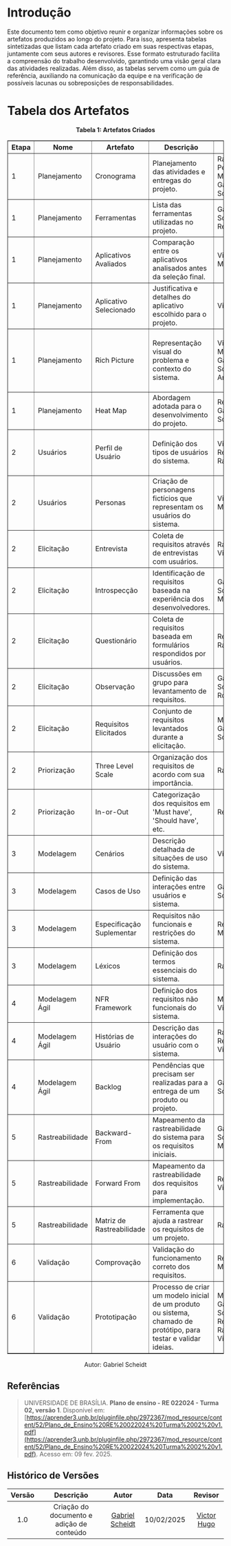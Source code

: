 # Introdução
Este documento tem como objetivo reunir e organizar informações sobre os artefatos produzidos ao longo do projeto. Para isso, apresenta tabelas sintetizadas que listam cada artefato criado em suas respectivas etapas, juntamente com seus autores e revisores. Esse formato estruturado facilita a compreensão do trabalho desenvolvido, garantindo uma visão geral clara das atividades realizadas. Além disso, as tabelas servem como um guia de referência, auxiliando na comunicação da equipe e na verificação de possíveis lacunas ou sobreposições de responsabilidades.

# Tabela dos Artefatos

  <div style="text-align: center;">
    <p><strong>Tabela 1: Artefatos Criados </strong></p>
  </div>


<table border="1">
  <tr>
    <th>Etapa</th>
    <th>Nome</th>
    <th>Artefato</th>
    <th>Descrição</th>
    <th>Autor</th>
    <th>Revisor</th>
  </tr>
  <tr>
    <td>1</td>
    <td>Planejamento</td>
    <td><a>Cronograma</a></td>
    <td>Planejamento das atividades e entregas do projeto.</td>
    <td><a> Rafael Pereira, Milena Rocha, Gabriel Scheidt</a></td>
    <td><a>Victor Hugo</a><a>Renan Araújo </a></td>
  </tr>
  <tr>
    <td>1</td>
    <td>Planejamento</td>
    <td><a>Ferramentas</a></td>
    <td>Lista das ferramentas utilizadas no projeto.</td>
    <td><a>Gabriel Scheidt </a><a>Renan Araújo </a></td>
    <td><a >Victor Hugo</a><a>Milena </a></td>
  </tr>
  <tr>
    <td>1</td>
    <td>Planejamento</td>
    <td><a>Aplicativos Avaliados</a></td>
    <td>Comparação entre os aplicativos analisados antes da seleção final.</td>
    <td><a >Victor Hugo</a> <a>Milena Rocha </a></td>
    <td><a>Renan Araújo </a> <a> Rafael Pereira</a></td>
  </tr>
  <tr>
    <td>1</td>
    <td>Planejamento</td>
    <td><a>Aplicativo Selecionado</a></td>
    <td>Justificativa e detalhes do aplicativo escolhido para o projeto.</td>
    <td><a>Victor Hugo  </a></td>
    <td><a >Gabriel Scheidt</a> <a >Milena Rocha </a></td>
  </tr>
  <tr>
    <td>1</td>
    <td>Planejamento</td>
    <td><a>Rich Picture</a></td>
    <td>Representação visual do problema e contexto do sistema.</td>
    <td><a>Victor Hugo </a> <a >Milena Rocha </a><a >Gabriel Scheidt</a><a>Renan Araújo </a> </td>
    <td><a >Gabriel Scheidt</a> <a>Victor Hugo </a> <a >Milena Rocha </a> <a>Renan Araújo </a></td>
  </tr>
  <tr>
    <td>1</td>
    <td>Planejamento</td>
    <td><a>Heat Map</a></td>
    <td>Abordagem adotada para o desenvolvimento do projeto.</td>
    <td><a >Renan Araújo </a><a >Gabriel Scheidt </a></td>
    <td><a>Victor Hugo </a><a>Milena Rocha </a></td>
  </tr>

  <!-- Etapa 2 - Usuários -->
  <tr>
    <td>2</td>
    <td>Usuários</td>
    <td><a>Perfil de Usuário</a></td>
    <td>Definição dos tipos de usuários do sistema.</td>
    <td> <a>Victor Hugo </a> <a>Renan Araújo </a> <a >Rafael Pereira </a></td>
    <td><a >Gabriel Scheidt</a> <a>Renan Araújo </a> <a>Victor Hugo </a></td>
  </tr>
  <tr>
    <td>2</td>
    <td>Usuários</td>
    <td><a>Personas</a></td>
    <td>Criação de personagens fictícios que representam os usuários do sistema.</td>
    <td><a>Victor Hugo </a><a>Milena Rocha</a></td>
    <td><a >Gabriel Scheidt </a> <a>Rafael Pereira </a></td>
  </tr>

  <!-- Etapa 2 - Elicitação -->
  <tr>
    <td>2</td>
    <td>Elicitação</td>
    <td><a>Entrevista</a></td>
    <td>Coleta de requisitos através de entrevistas com usuários.</td>
    <td><a >Rafael Pereira</a> <a >Victor Hugo </a></td>
    <td><a>Renan Araújo </a> <a >Milena Rocha </a></td>
  </tr>
  <tr>
    <td>2</td>
    <td>Elicitação</td>
    <td><a>Introspecção</a></td>
    <td>Identificação de requisitos baseada na experiência dos desenvolvedores.</td>
    <td><a >Gabriel Scheidt</a> <a >Milena Rocha </a></td>
    <td> <a>Renan Áraujo </a> <a >Rafael Pereira</a></td>
  </tr>
  <tr>
    <td>2</td>
    <td>Elicitação</td>
    <td><a>Questionário</a></td>
    <td>Coleta de requisitos baseada em formulários respondidos por usuários.</td>
    <td><a >Renan Araújo </a> <a >Rafael Pereira</a></td>
    <td><a >Milena Rocha </a> <a >Victor Hugo</a></td>
  </tr>
  <tr>
    <td>2</td>
    <td>Elicitação</td>
    <td><a>Observação</a></td>
    <td>Discussões em grupo para levantamento de requisitos.</td>
    <td><a >Gabriel Scheidt</a><a >Milena Rocha</a></td>
    <td><a >Victor hugo </a><a >Rafael Pereira </a></td>
  </tr>
  <tr>
    <td>2</td>
    <td>Elicitação</td>
    <td><a>Requisitos Elicitados</a></td>
    <td>Conjunto de requisitos levantados durante a elicitação.</td>
    <td><a >Milena Rocha</a> <a >Gabriel Scheidt</a></td>
    <td><a>Renan Araújo </a> <a>Victor Hugo </a></td>
  </tr>

  <!-- Etapa 2 - Priorização -->
  <tr>
    <td>2</td>
    <td>Priorização</td>
    <td><a>Three Level Scale</a></td>
    <td>Organização dos requisitos de acordo com sua importância.</td>
    <td><a >Rafael Pereira </a></td>
    <td><a >Gabriel Scheidt</a> <a >Milena Rocha </a></td>
  </tr>
  <tr>
    <td>2</td>
    <td>Priorização</td>
    <td><a>In-or-Out</a></td>
    <td>Categorização dos requisitos em 'Must have', 'Should have', etc.</td>
    <td><a >Renan Araújo</a></td>
    <td><a >Rafel Pereira</a><a >Victor Hugo</a></td>
  </tr>

  <!-- Etapa 3 - Modelagem -->
  <tr>
    <td>3</td>
    <td>Modelagem</td>
    <td><a>Cenários</a></td>
    <td>Descrição detalhada de situações de uso do sistema.</td>
    <td><a>Victor Hugo </a></td>
    <td><a>Renan Araújo </a> <a >Gabriel Scheidt</a></td>
  </tr>
  <tr>
    <td>3</td>
    <td>Modelagem</td>
    <td><a>Casos de Uso</a></td>
    <td>Definição das interações entre usuários e sistema.</td>
    <td><a >Gabriel Scheidt</a></td>
    <td><a>Milena Rocha</a> <a>Rafael Pereira </a></td>
  </tr>
  <tr>
    <td>3</td>
    <td>Modelagem</td>
    <td><a>Especificação Suplementar</a></td>
    <td>Requisitos não funcionais e restrições do sistema.</td>
    <td><a>Renan Araújo </a> <a >Milena Rocha </a></td>
    <td><a >Gabriel Scheidt</a> <a>Victor Hugo </a></td>
  </tr>
  <tr>
    <td>3</td>
    <td>Modelagem</td>
    <td><a>Léxicos</a></td>
    <td>Definição dos termos essenciais do sistema.</td>
    <td><a>Rafael Pereira </a></td>
    <td><a >Milena Rocha </a><a >Gabriel Scheidt </a></td>
  </tr>

  <!-- Etapa 4 - Modelagem Ágil -->
  <tr>
    <td>4</td>
    <td>Modelagem Ágil</td>
    <td><a>NFR Framework</a></td>
    <td>Definição dos requisitos não funcionais do sistema.</td>
    <td><a >Milena Rocha </a><a>Victor Hugo </a></td>
    <td><a>Rafael Pereira</a> <a >Gabriel Scheidt </a></td>
  </tr>

  <tr>
    <td>4</td>
    <td>Modelagem Ágil</td>
    <td><a>Histórias de Usuário</a></td>
    <td>Descrição das interações do usuário com o sistema.</td>
    <td><a>Rafael Pereira </a> <a >Renan Araújo </a> <a>Victor Hugo </a></td>
    <td><a >Milena Rocha </a><a >Gabriel Scheidt </a></td>
  </tr>
    </tr>
    <tr>
    <td>4</td>
    <td>Modelagem Ágil</td>
    <td><a>Backlog</a></td>
    <td>Pendências que precisam ser realizadas para a entrega de um produto ou projeto.</td>
    <td><a>Gabriel Scheidt </a></td>
    <td><a >Renan Araújo </a><a >Victor Hugo </a></td>
  </tr>

  <!-- Etapa 5 - Rastreabilidade -->
  <tr>
    <td>5</td>
    <td>Rastreabilidade</td>
    <td><a>Backward-From</a></td>
    <td>Mapeamento da rastreabilidade do sistema para os requisitos iniciais.</td>
    <td><a >Gabriel Scheidt</a> <a >Milena Rocha </a></td>
    <td><a>Victor Hugo </a><a>Rafael Pereira </a></td>
  </tr>
  <tr>
    <td>5</td>
    <td>Rastreabilidade</td>
    <td><a>Forward From</a></td>
    <td>Mapeamento da rastreabilidade dos requisitos para implementação.</td>
    <td><a>Renan Araújo </a> <a>Victor Hugo </a></td>
    <td><a >Milena Rocha </a><a >Gabriel Scheidt </a></td>
      <tr>
    <td>5</td>
    <td>Rastreabilidade</td>
    <td><a>Matriz de Rastreabilidade</a></td>
    <td>Ferramenta que ajuda a rastrear os requisitos de um projeto.</td>
    <td><a>Rafael Pereira </a></td>
    <td><a >Renan Araújo</a></td>
<!-- Etapa 6 - Validação -->
  <tr>
    <td>6</td>
    <td>Validação</td>
    <td><a>Comprovação</a></td>
    <td>Validação do funcionamento correto dos requisitos.</td>
    <td><a >Renan Araújo </a><a >Milena Rocha </a></td>
    <td><a >Victor Hugo</a><a >Rafael Pereira</a></td>
  </tr>
  <tr>
    <td>6</td>
    <td>Validação</td>
    <td><a>Prototipação</a></td>
    <td>Processo de criar um modelo inicial de um produto ou sistema, chamado de protótipo, para testar e validar ideias.</td>
    <td><a >Milena Rocha </a> <a >Gabriel Scheidt</a> <a>Renan Araújo </a><a>Rafael Pereira </a><a>Victor Hugo </a></td>
    <td><a >Gabriel Scheidt</a> <a >Milena Rocha </a><a >Rafael Pereira</a> <a >Renan Araújo</a></td>
  </tr>
  
</table>


<p style="text-align: center; font-size: 14px;">
    Autor: <a  target="_blank">Gabriel Scheidt</a>
  </p>

## Referências
> UNIVERSIDADE DE BRASÍLIA. **Plano de ensino - RE 022024 - Turma 02, versão 1**. Disponível em: [https://aprender3.unb.br/pluginfile.php/2972367/mod_resource/content/52/Plano_de_Ensino%20RE%20022024%20Turma%2002%20v1.pdf](https://aprender3.unb.br/pluginfile.php/2972367/mod_resource/content/52/Plano_de_Ensino%20RE%20022024%20Turma%2002%20v1.pdf). Acesso em: 09 fev. 2025.

## Histórico de Versões

| Versão |          Descrição              |     Autor      |      Data      |   Revisor     | 
|:------:|:-------------------------------:|:--------------:|:--------------:|:-------------:|
| 1.0   | Criação do documento e adição de conteúdo  | [Gabriel Scheidt](https://github.com/Gxaite)| 10/02/2025  | [Victor Hugo](https://github.com/VHbernardes)|